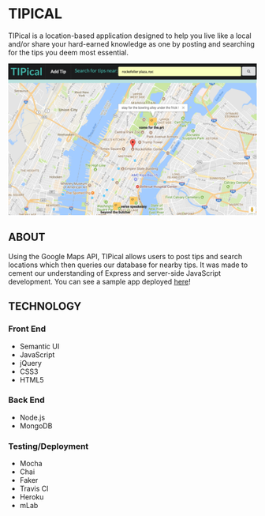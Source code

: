 # TIPICAL
TIPical is a location-based application designed to help you live like a local and/or share your hard-earned knowledge as one by posting and searching for the tips you deem most essential.

![app page](/images/tipical.png)

## ABOUT
Using the Google Maps API, TIPical allows users to post tips and search locations which then queries our database for nearby tips. It was made to cement our understanding of Express and server-side JavaScript development. You can see a sample app deployed [here](https://glacial-coast-82060.herokuapp.com/app/)!


## TECHNOLOGY

### Front End
* Semantic UI
* JavaScript
* jQuery
* CSS3
* HTML5

### Back End
* Node.js
* MongoDB

### Testing/Deployment
* Mocha
* Chai
* Faker
* Travis Cl
* Heroku
* mLab
